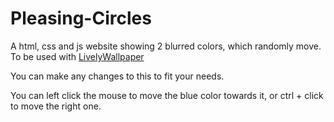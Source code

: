 # Pleasing-Circles
A html, css and js website showing 2 blurred colors, which randomly move. To be used with [LivelyWallpaper](https://github.com/rocksdanister/lively)

You can make any changes to this to fit your needs.

You can left click the mouse to move the blue color towards it, or ctrl + click to move the right one.

